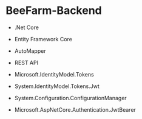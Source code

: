 # BeeFarm-Backend

- .Net Core
- Entity Framework Core 
- AutoMapper
- REST API


- Microsoft.IdentityModel.Tokens
- System.IdentityModel.Tokens.Jwt
- System.Configuration.ConfigurationManager
- Microsoft.AspNetCore.Authentication.JwtBearer
